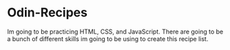 # Odin-Recipes
Im going to be practicing HTML, CSS, and JavaScript.
There are going to be a bunch of different skills im going to be using to create this recipe list.
